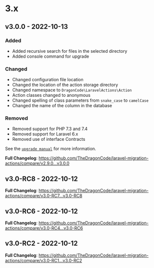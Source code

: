 # 3.x

## v3.0.0 - 2022-10-13

### Added

- Added recursive search for files in the selected directory
- Added console command for upgrade

### Changed

- Changed configuration file location
- Changed the location of the action storage directory
- Changed namespace to `DragonCode\LaravelActions\Action`
- Action classes changed to anonymous
- Changed spelling of class parameters from `snake_case` to `camelCase`
- Changed the name of the column in the database

### Removed

- Removed support for PHP 7.3 and 7.4
- Removed support for Laravel 6.x
- Removed use of interface Contracts

See the [`upgrade manual`](https://actions.dragon-code.pro/prologue/upgrade.html) for more information.

**Full Changelog**: https://github.com/TheDragonCode/laravel-migration-actions/compare/v2.9.0...v3.0.0

## v3.0-RC8 - 2022-10-12

**Full Changelog**: https://github.com/TheDragonCode/laravel-migration-actions/compare/v3.0-RC7...v3.0-RC8

## v3.0-RC6 - 2022-10-12

**Full Changelog**: https://github.com/TheDragonCode/laravel-migration-actions/compare/v3.0-RC4...v3.0-RC6

## v3.0-RC2 - 2022-10-12

**Full Changelog**: https://github.com/TheDragonCode/laravel-migration-actions/compare/v3.0-RC1...v3.0-RC2
